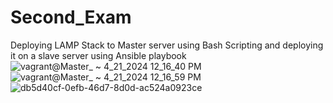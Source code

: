 # Second_Exam
Deploying LAMP Stack to Master server using Bash Scripting and deploying it on a slave server using Ansible playbook 
![vagrant@Master_ ~ 4_21_2024 12_16_40 PM](https://github.com/Julius36/Second_Exam/assets/104561933/606155d0-04c9-4e65-8ae9-8eed633f6e48)
![vagrant@Master_ ~ 4_21_2024 12_16_59 PM](https://github.com/Julius36/Second_Exam/assets/104561933/09654dfa-4762-4aab-b5a2-f9dbcebf5e51)
![db5d40cf-0efb-46d7-8d0d-ac524a0923ce](https://github.com/Julius36/Second_Exam/assets/104561933/6a7b97f3-b7a5-4d74-bbf9-7e6d625f5b6d)

